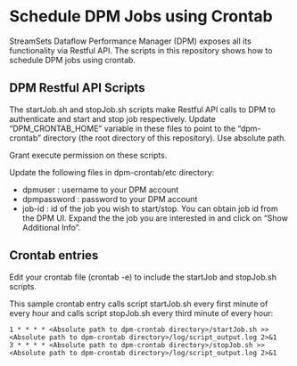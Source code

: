 # Schedule DPM Jobs using Crontab

StreamSets Dataflow Performance Manager (DPM) exposes all its functionality via Restful API. The scripts in this repository shows how to schedule DPM jobs using crontab.

## DPM Restful API Scripts

The startJob.sh and stopJob.sh scripts make Restful API calls to DPM to authenticate and start and stop job respectively.
Update “DPM_CRONTAB_HOME” variable in these files to point to the “dpm-crontab” directory (the root directory of this repository). Use absolute path.

Grant execute permission on these scripts.

Update the following files in dpm-crontab/etc directory:
* dpmuser : username to your DPM account
* dpmpassword : password to your DPM account
* job-id : id of the job you wish to start/stop. You can obtain job id from the DPM UI. Expand the the job you are interested in and click on “Show Additional Info”.

## Crontab entries

Edit your crontab file (crontab -e) to include the startJob and stopJob.sh scripts.

This sample crontab entry calls script startJob.sh every first minute of every hour and calls script stopJob.sh every third minute of every hour:

````
1 * * * * <Absolute path to dpm-crontab directory>/startJob.sh >> <Absolute path to dpm-crontab directory>/log/script_output.log 2>&1
3 * * * * <Absolute path to dpm-crontab directory>/stopJob.sh >> <Absolute path to dpm-crontab directory>/log/script_output.log 2>&1
````
